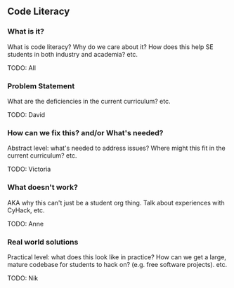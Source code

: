 ## Code Literacy

### What is it?
What is code literacy? Why do we care about it?
How does this help SE students in both industry and academia? etc.

TODO: All

### Problem Statement
What are the deficiencies in the current curriculum? etc.

TODO: David


### How can we fix this? and/or What's needed?
Abstract level: what's needed to address issues? Where might
this fit in the current curriculum? etc.

TODO: Victoria


### What doesn't work?
AKA why this can't just be a student org thing. Talk about experiences
with CyHack, etc.

TODO: Anne


### Real world solutions
Practical level: what does this look like in practice? How can we
get a large, mature codebase for students to hack on? (e.g. free
software projects). etc.

TODO: Nik
